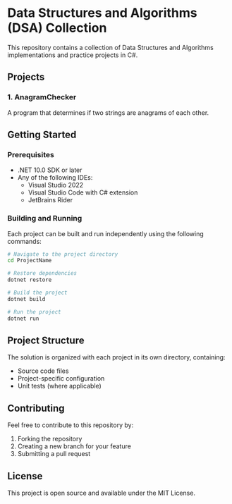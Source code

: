 # Data Structures and Algorithms (DSA) Collection

This repository contains a collection of Data Structures and Algorithms implementations and practice projects in C#.

## Projects

### 1. AnagramChecker
A program that determines if two strings are anagrams of each other.

## Getting Started

### Prerequisites
- .NET 10.0 SDK or later
- Any of the following IDEs:
  - Visual Studio 2022
  - Visual Studio Code with C# extension
  - JetBrains Rider

### Building and Running

Each project can be built and run independently using the following commands:

```bash
# Navigate to the project directory
cd ProjectName

# Restore dependencies
dotnet restore

# Build the project
dotnet build

# Run the project
dotnet run
```

## Project Structure

The solution is organized with each project in its own directory, containing:
- Source code files
- Project-specific configuration
- Unit tests (where applicable)

## Contributing

Feel free to contribute to this repository by:
1. Forking the repository
2. Creating a new branch for your feature
3. Submitting a pull request

## License

This project is open source and available under the MIT License.